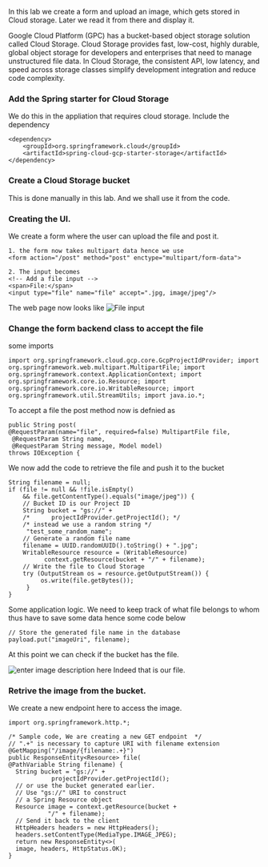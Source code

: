 In this lab we create a form and upload an image, which gets stored in Cloud storage. Later we read it from there and display it. 

Google Cloud Platform (GPC) has a bucket-based object storage solution called Cloud Storage. Cloud Storage provides fast, low-cost, highly durable, global object storage for developers and enterprises that need to manage unstructured file data. In Cloud Storage, the consistent API, low latency, and speed across storage classes simplify development integration and reduce code complexity.

### Add the Spring starter for Cloud Storage
We do this in the appliation that requires cloud storage. Include the dependency
```
<dependency>
    <groupId>org.springframework.cloud</groupId>
    <artifactId>spring-cloud-gcp-starter-storage</artifactId>
</dependency>

```
### Create a Cloud Storage bucket
 This is done manually in this lab. And we shall use it from the code. 

### Creating the UI. 
We create a form where the user can upload the file and post it. 

```
1. the form now takes multipart data hence we use
<form action="/post" method="post" enctype="multipart/form-data">

2. The input becomes
<!-- Add a file input --> 
<span>File:</span>
<input type="file" name="file" accept=".jpg, image/jpeg"/>
```
The web page now looks like 
![File input](https://i.imgur.com/alLgKkj.png)
### Change the form backend class to accept the file
some imports
```
import org.springframework.cloud.gcp.core.GcpProjectIdProvider; import org.springframework.web.multipart.MultipartFile; import org.springframework.context.ApplicationContext; import org.springframework.core.io.Resource; import org.springframework.core.io.WritableResource; import org.springframework.util.StreamUtils; import java.io.*;
```

To accept a file the post method now is defnied as 
```
public String post(
@RequestParam(name="file", required=false) MultipartFile file,
 @RequestParam String name,
 @RequestParam String message, Model model)
throws IOException {

```

We now add the code to retrieve the file and push it to the bucket
```
String filename = null;
if (file != null && !file.isEmpty()
    && file.getContentType().equals("image/jpeg")) {
	// Bucket ID is our Project ID
	String bucket = "gs://" +
	/*      projectIdProvider.getProjectId(); */
	/* instead we use a random string */
	 "test_some_random_name";
	// Generate a random file name
	filename = UUID.randomUUID().toString() + ".jpg";
	WritableResource resource = (WritableResource)
	      context.getResource(bucket + "/" + filename);
	// Write the file to Cloud Storage
	try (OutputStream os = resource.getOutputStream()) {
	     os.write(file.getBytes());
	 }
}

```

Some application logic. We need to keep track of what file belongs to whom thus have to save some data hence some code below 

```
// Store the generated file name in the database 
payload.put("imageUri", filename);
```

At this point we can check if the bucket has the file.

![enter image description here](https://i.imgur.com/zEa8LP6.png)
Indeed that is our file. 


### Retrive the image from the bucket. 
We create a new endpoint here to access the image. 
```
import org.springframework.http.*;

/* Sample code, We are creating a new GET endpoint  */
// ".+" is necessary to capture URI with filename extension
@GetMapping("/image/{filename:.+}")
public ResponseEntity<Resource> file(
@PathVariable String filename) {
  String bucket = "gs://" +
		    projectIdProvider.getProjectId();
  // or use the bucket generated earlier. 
  // Use "gs://" URI to construct
  // a Spring Resource object
  Resource image = context.getResource(bucket +
		   "/" + filename);
  // Send it back to the client
  HttpHeaders headers = new HttpHeaders();
  headers.setContentType(MediaType.IMAGE_JPEG);
  return new ResponseEntity<>(
  image, headers, HttpStatus.OK);
}

```
<!--stackedit_data:
eyJoaXN0b3J5IjpbMjEyNzQ5ODQxMSwtMTA2MDU3ODEyNywtMT
Y1Nzc2MDczLC0xODEzNDU3MTY5XX0=
-->